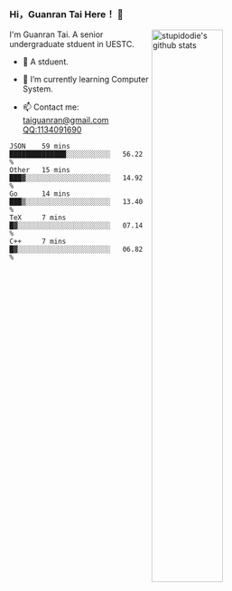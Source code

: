 ### Hi，Guanran Tai Here！ 👋

<!--
**stupidodie/stupidodie** is a ✨ _special_ ✨ repository because its `README.md` (this file) appears on your GitHub profile.

Here are some ideas to get you started:

- 🔭 I’m currently working on ...
- 🌱 I’m currently learning ...
- 👯 I’m looking to collaborate on ...
- 🤔 I’m looking for help with ...
- 💬 Ask me about ...
- 📫 How to reach me: ...
- 😄 Pronouns: ...
- ⚡ Fun fact: ...
-->

<img align="right" alt="stupidodie's github stats" width="50%" src="https://github-readme-stats.vercel.app/api?username=stupidodie&show_icons=true">

I'm Guanran Tai. A senior undergraduate stduent in UESTC.

- 🔭 A stduent.

- 🌱 I’m currently learning Computer System.

- 📫 Contact me: [taiguanran@gmail.com](mailto:taiguanran@gmail.com) [QQ:1134091690](http://wpa.qq.com/msgrd?v=3&uin=1134091690&site=qq&menu=yes)


<!--START_SECTION:waka-->
```text
JSON    59 mins         ██████████████░░░░░░░░░░░   56.22 % 
Other   15 mins         ███▓░░░░░░░░░░░░░░░░░░░░░   14.92 % 
Go      14 mins         ███▒░░░░░░░░░░░░░░░░░░░░░   13.40 % 
TeX     7 mins          █▓░░░░░░░░░░░░░░░░░░░░░░░   07.14 % 
C++     7 mins          █▓░░░░░░░░░░░░░░░░░░░░░░░   06.82 % 
```
<!--END_SECTION:waka-->
